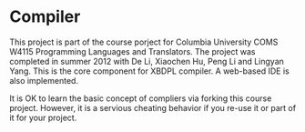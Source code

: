 # Compiler

This project is part of the course porject for Columbia University COMS W4115 Programming Languages and Translators. The project was completed in summer 2012 with De Li, Xiaochen Hu, Peng Li and Lingyan Yang. This is the core component for XBDPL compiler. A web-based IDE is also implemented.

It is OK to learn the basic concept of compliers via forking this course project. However, it is a servious cheating behavior if you re-use it or part of it for your project.

